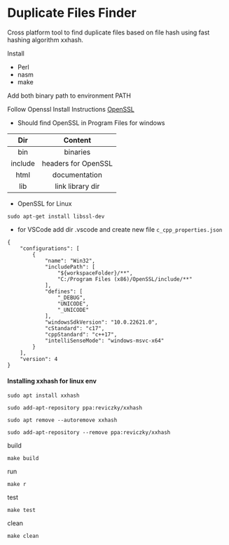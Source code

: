 # Duplicate Files Finder
Cross platform tool to find duplicate files based on file hash using fast hashing algorithm xxhash.

Install
- Perl
- nasm
- make

Add both binary path to environment PATH

Follow Openssl Install Instructions
[OpenSSL](https://github.com/openssl/openssl/tree/openssl-3.4)

* Should find OpenSSL in Program Files for windows

| Dir | Content   
| :---:   | :---: 
| bin | binaries
| include | headers for OpenSSL
| html | documentation
| lib | link library dir

* OpenSSL for Linux
```
sudo apt-get install libssl-dev
```

* for VSCode add dir .vscode and create new file ```c_cpp_properties.json```

```
{
    "configurations": [
        {
            "name": "Win32",
            "includePath": [
                "${workspaceFolder}/**",
                "C:/Program Files (x86)/OpenSSL/include/**"
            ],
            "defines": [
                "_DEBUG",
                "UNICODE",
                "_UNICODE"
            ],
            "windowsSdkVersion": "10.0.22621.0",
            "cStandard": "c17",
            "cppStandard": "c++17",
            "intelliSenseMode": "windows-msvc-x64"
        }
    ],
    "version": 4
}
```
#### Installing xxhash for linux env
```
sudo apt install xxhash

sudo add-apt-repository ppa:reviczky/xxhash

sudo apt remove --autoremove xxhash

sudo add-apt-repository --remove ppa:reviczky/xxhash

```


build
```
make build
```

run
```
make r
```

test

```
make test
```

clean
```
make clean
```
